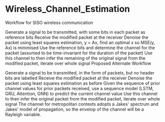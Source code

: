 # Wireless_Channel_Estimation

Workflow for SISO wireless communication

Generate a signal to be transmitted, with some bits in each packet as reference bits
Receive the modified packet at the receiver
Denoise the packet using least squares estimation, y = Ax, find an optimal x so MSE(y, Ax) is minimised
Use the reference bits and determine the channel for the packet (assumed to be time-invariant for the duration of the packet)
Use this channel to then infer the remaining of the original signal from the modified packet, iterate over whole signal
Proposed Alternate Workflow

Generate a signal to be transmitted, in the form of packets, but no header bits are labelled
Receive the modified packet at the receiver
Denoise the packet using least squares estimation as before
Given the sequence of prior channel values for prior packets received, use a sequence model (LSTM, GRU, Attention, GNN) to predict the current channel value
Use this channel to then infer the original packet from the modified packet, iterate over whole signal
The channel for metropolitan contexts adopts a Jakes' spectrum and Jakes' model of propagation, so the envelop of the channel will be a Rayleigh variable.
